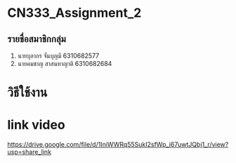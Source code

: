 # CN333_Assignment_2

## รายชื่อสมาชิกกลุ่ม

1. นายบุลากร จั่นบุญมี 6310682577</br>
2. นายคมชาญ สาสนทาญาติ 6310682684

# วิธีใช้งาน

# link video
https://drive.google.com/file/d/1IniWWRq55SukI2sfWp_i67uwtJQbj1_r/view?usp=share_link
